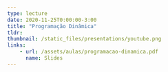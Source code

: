 ```yaml
---
type: lecture
date: 2020-11-25T0:00:00-3:00
title: "Programação Dinâmica"
tldr:
thumbnail: /static_files/presentations/youtube.png
links: 
    - url: /assets/aulas/programacao-dinamica.pdf
      name: Slides
---
```

